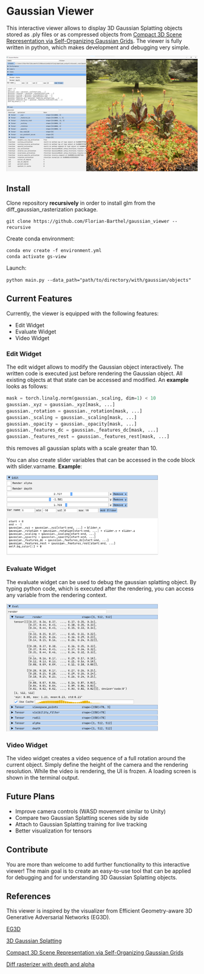 # Gaussian Viewer
This interactive viewer allows to display 3D Gaussian Splatting objects
stored as .ply files or as compressed objects from 
<a href="https://fraunhoferhhi.github.io/Self-Organizing-Gaussians/">Compact 3D Scene Representation via Self-Organizing Gaussian Grids</a>.
The viewer is fully written in python, which makes development and debugging very simple.

<img src="images/full.png">

## Install
Clone repository **recursively** in order to install glm from the diff_gaussian_rasterization package.
```
git clone https://github.com/Florian-Barthel/gaussian_viewer --recursive
```

Create conda environment:

```
conda env create -f environment.yml
conda activate gs-view
```

Launch:

`
python main.py --data_path="path/to/directory/with/gaussian/objects"
`

## Current Features

Currently, the viewer is equipped with the following features:
- Edit Widget
- Evaluate Widget
- Video Widget

### Edit Widget
The edit widget allows to modify the Gaussian object interactively. The written code
is executed just before rendering the Gaussian object. All existing objects at that 
state can be accessed and modified. An **example** looks as follows:

````py
mask = torch.linalg.norm(gaussian._scaling, dim=1) < 10
gaussian._xyz = gaussian._xyz[mask, ...]
gaussian._rotation = gaussian._rotation[mask, ...]
gaussian._scaling = gaussian._scaling[mask, ...]
gaussian._opacity = gaussian._opacity[mask, ...]
gaussian._features_dc = gaussian._features_dc[mask, ...]
gaussian._features_rest = gaussian._features_rest[mask, ...]
````
this removes all gaussian splats with a scale greater than 10.

You can also create slider variables that can be accessed in the code block with slider.varname. **Example**:

<img src="images/slider.png" style="width: 400px">


### Evaluate Widget
The evaluate widget can be used to debug the gaussian splatting object. By typing
python code, which is executed after the rendering, you can access any variable 
from the rendering context.

<img src="images/eval.png" style="width: 400px">

### Video Widget
The video widget creates a video sequence of a full rotation around the current object.
Simply define the height of the camera and the rendering resolution. While the video is
rendering, the UI is frozen. A loading screen is shown in the terminal output.

## Future Plans
- Improve camera controls (WASD movement similar to Unity)
- Compare two Gaussian Splatting scenes side by side
- Attach to Gaussian Splatting training for live tracking
- Better visualization for tensors 

## Contribute
You are more than welcome to add further functionality to this interactive viewer!
The main goal is to create an easy-to-use tool that can be applied for debugging and for understanding
3D Gaussian Splatting objects. 

## References
This viewer is inspired by the visualizer from Efficient Geometry-aware 3D Generative Adversarial 
Networks (EG3D).

<a href="https://github.com/NVlabs/eg3d">EG3D</a>

<a href="https://repo-sam.inria.fr/fungraph/3d-gaussian-splatting/"> 3D Gaussian Splatting</a>

<a href="https://fraunhoferhhi.github.io/Self-Organizing-Gaussians/">Compact 3D Scene Representation via Self-Organizing Gaussian Grids</a>

<a href="https://github.com/slothfulxtx/diff-gaussian-rasterization">Diff rasterizer with depth and alpha</a>

